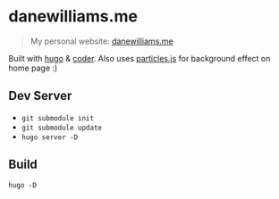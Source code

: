 # danewilliams.me  

> My personal website: [danewilliams.me](https://www.danewilliams.me/)  
  
Built with [hugo](https://gohugo.io/) & [coder](https://github.com/luizdepra/hugo-coder/). Also uses [particles.js](https://github.com/VincentGarreau/particles.js/) for background effect on home page :)  

## Dev Server
* `git submodule init`
* `git submodule update`
* `hugo server -D`

## Build
`hugo -D`